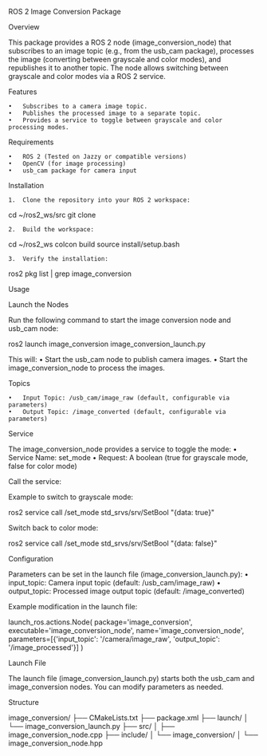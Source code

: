 ROS 2 Image Conversion Package

Overview

This package provides a ROS 2 node (image_conversion_node) that subscribes to an image topic (e.g., from the usb_cam package), processes the image (converting between grayscale and color modes), and republishes it to another topic. The node allows switching between grayscale and color modes via a ROS 2 service.

Features

	•	Subscribes to a camera image topic.
	•	Publishes the processed image to a separate topic.
	•	Provides a service to toggle between grayscale and color processing modes.

Requirements

	•	ROS 2 (Tested on Jazzy or compatible versions)
	•	OpenCV (for image processing)
	•	usb_cam package for camera input

Installation

	1.	Clone the repository into your ROS 2 workspace:

cd ~/ros2_ws/src
git clone <your-repo-link>


	2.	Build the workspace:

cd ~/ros2_ws
colcon build
source install/setup.bash


	3.	Verify the installation:

ros2 pkg list | grep image_conversion



Usage

Launch the Nodes

Run the following command to start the image conversion node and usb_cam node:

ros2 launch image_conversion image_conversion_launch.py

This will:
	•	Start the usb_cam node to publish camera images.
	•	Start the image_conversion_node to process the images.

Topics

	•	Input Topic: /usb_cam/image_raw (default, configurable via parameters)
	•	Output Topic: /image_converted (default, configurable via parameters)

Service

The image_conversion_node provides a service to toggle the mode:
	•	Service Name: set_mode
	•	Request: A boolean (true for grayscale mode, false for color mode)

Call the service:

Example to switch to grayscale mode:

ros2 service call /set_mode std_srvs/srv/SetBool "{data: true}"

Switch back to color mode:

ros2 service call /set_mode std_srvs/srv/SetBool "{data: false}"

Configuration

Parameters can be set in the launch file (image_conversion_launch.py):
	•	input_topic: Camera input topic (default: /usb_cam/image_raw)
	•	output_topic: Processed image output topic (default: /image_converted)

Example modification in the launch file:

launch_ros.actions.Node(
    package='image_conversion',
    executable='image_conversion_node',
    name='image_conversion_node',
    parameters=[{'input_topic': '/camera/image_raw', 'output_topic': '/image_processed'}]
)

Launch File

The launch file (image_conversion_launch.py) starts both the usb_cam and image_conversion nodes. You can modify parameters as needed.

Structure

image_conversion/
├── CMakeLists.txt
├── package.xml
├── launch/
│   └── image_conversion_launch.py
├── src/
│   ├── image_conversion_node.cpp
├── include/
│   └── image_conversion/
│       └── image_conversion_node.hpp
